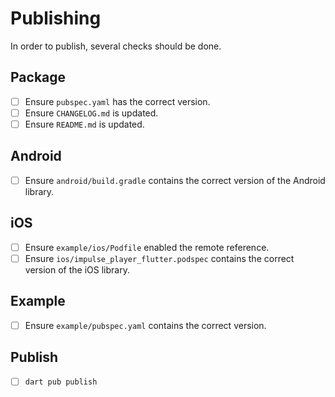 # Publishing

In order to publish, several checks should be done.

## Package

- [ ] Ensure `pubspec.yaml` has the correct version.
- [ ] Ensure `CHANGELOG.md` is updated.
- [ ] Ensure `README.md` is updated.

## Android

- [ ] Ensure `android/build.gradle` contains the correct version of the Android library.

## iOS

- [ ] Ensure `example/ios/Podfile` enabled the remote reference.
- [ ] Ensure `ios/impulse_player_flutter.podspec` contains the correct version of the iOS library.

## Example

- [ ] Ensure `example/pubspec.yaml` contains the correct version.

## Publish

- [ ] `dart pub publish`